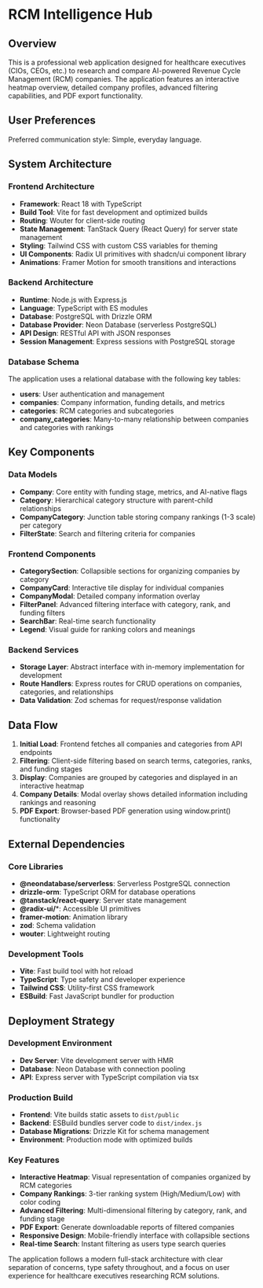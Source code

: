 # RCM Intelligence Hub

## Overview

This is a professional web application designed for healthcare executives (CIOs, CEOs, etc.) to research and compare AI-powered Revenue Cycle Management (RCM) companies. The application features an interactive heatmap overview, detailed company profiles, advanced filtering capabilities, and PDF export functionality.

## User Preferences

Preferred communication style: Simple, everyday language.

## System Architecture

### Frontend Architecture
- **Framework**: React 18 with TypeScript
- **Build Tool**: Vite for fast development and optimized builds
- **Routing**: Wouter for client-side routing
- **State Management**: TanStack Query (React Query) for server state management
- **Styling**: Tailwind CSS with custom CSS variables for theming
- **UI Components**: Radix UI primitives with shadcn/ui component library
- **Animations**: Framer Motion for smooth transitions and interactions

### Backend Architecture
- **Runtime**: Node.js with Express.js
- **Language**: TypeScript with ES modules
- **Database**: PostgreSQL with Drizzle ORM
- **Database Provider**: Neon Database (serverless PostgreSQL)
- **API Design**: RESTful API with JSON responses
- **Session Management**: Express sessions with PostgreSQL storage

### Database Schema
The application uses a relational database with the following key tables:
- **users**: User authentication and management
- **companies**: Company information, funding details, and metrics
- **categories**: RCM categories and subcategories
- **company_categories**: Many-to-many relationship between companies and categories with rankings

## Key Components

### Data Models
- **Company**: Core entity with funding stage, metrics, and AI-native flags
- **Category**: Hierarchical category structure with parent-child relationships
- **CompanyCategory**: Junction table storing company rankings (1-3 scale) per category
- **FilterState**: Search and filtering criteria for companies

### Frontend Components
- **CategorySection**: Collapsible sections for organizing companies by category
- **CompanyCard**: Interactive tile display for individual companies
- **CompanyModal**: Detailed company information overlay
- **FilterPanel**: Advanced filtering interface with category, rank, and funding filters
- **SearchBar**: Real-time search functionality
- **Legend**: Visual guide for ranking colors and meanings

### Backend Services
- **Storage Layer**: Abstract interface with in-memory implementation for development
- **Route Handlers**: Express routes for CRUD operations on companies, categories, and relationships
- **Data Validation**: Zod schemas for request/response validation

## Data Flow

1. **Initial Load**: Frontend fetches all companies and categories from API endpoints
2. **Filtering**: Client-side filtering based on search terms, categories, ranks, and funding stages
3. **Display**: Companies are grouped by categories and displayed in an interactive heatmap
4. **Company Details**: Modal overlay shows detailed information including rankings and reasoning
5. **PDF Export**: Browser-based PDF generation using window.print() functionality

## External Dependencies

### Core Libraries
- **@neondatabase/serverless**: Serverless PostgreSQL connection
- **drizzle-orm**: TypeScript ORM for database operations
- **@tanstack/react-query**: Server state management
- **@radix-ui/***: Accessible UI primitives
- **framer-motion**: Animation library
- **zod**: Schema validation
- **wouter**: Lightweight routing

### Development Tools
- **Vite**: Fast build tool with hot reload
- **TypeScript**: Type safety and developer experience
- **Tailwind CSS**: Utility-first CSS framework
- **ESBuild**: Fast JavaScript bundler for production

## Deployment Strategy

### Development Environment
- **Dev Server**: Vite development server with HMR
- **Database**: Neon Database with connection pooling
- **API**: Express server with TypeScript compilation via tsx

### Production Build
- **Frontend**: Vite builds static assets to `dist/public`
- **Backend**: ESBuild bundles server code to `dist/index.js`
- **Database Migrations**: Drizzle Kit for schema management
- **Environment**: Production mode with optimized builds

### Key Features
- **Interactive Heatmap**: Visual representation of companies organized by RCM categories
- **Company Rankings**: 3-tier ranking system (High/Medium/Low) with color coding
- **Advanced Filtering**: Multi-dimensional filtering by category, rank, and funding stage
- **PDF Export**: Generate downloadable reports of filtered companies
- **Responsive Design**: Mobile-friendly interface with collapsible sections
- **Real-time Search**: Instant filtering as users type search queries

The application follows a modern full-stack architecture with clear separation of concerns, type safety throughout, and a focus on user experience for healthcare executives researching RCM solutions.
